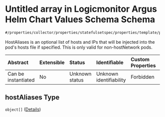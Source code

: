 # Untitled array in Logicmonitor Argus Helm Chart Values Schema Schema

```txt
#/properties/collector/properties/statefulsetspec/properties/template/properties/spec/properties/hostAliases#/properties/collector/properties/statefulsetSpec/properties/template/properties/spec/properties/hostAliases
```

HostAliases is an optional list of hosts and IPs that will be injected into the pod's hosts file if specified. This is only valid for non-hostNetwork pods.

| Abstract            | Extensible | Status         | Identifiable            | Custom Properties | Additional Properties | Access Restrictions | Defined In                                                        |
| :------------------ | :--------- | :------------- | :---------------------- | :---------------- | :-------------------- | :------------------ | :---------------------------------------------------------------- |
| Can be instantiated | No         | Unknown status | Unknown identifiability | Forbidden         | Allowed               | none                | [values.schema.json\*](values.schema.json "open original schema") |

## hostAliases Type

`object[]` ([Details](values-properties-the-collector-schema-properties-statefulsetspec-properties-template-properties-spec-properties-hostaliases-items.md))

